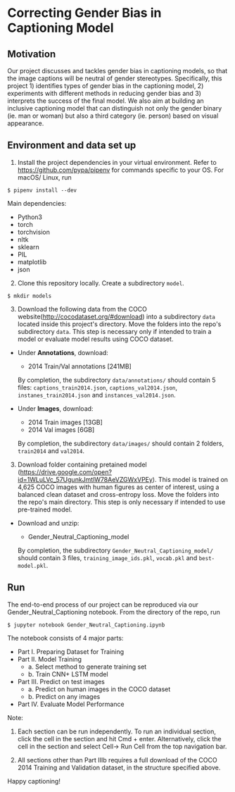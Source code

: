 # Correcting Gender Bias in Captioning Model

## Motivation
Our project discusses and tackles gender bias in captioning models, so that the image captions will be neutral of gender stereotypes. Specifically, this project 1) identifies types of gender bias in the captioning model, 2) experiments with different methods in reducing gender bias and 3) interprets the success of the final model. We also aim at building an inclusive captioning model that can distinguish not only the gender binary (ie. man or woman) but also a third category (ie. person) based on visual appearance.

## Environment and data set up
1. Install the project dependencies in your virtual environment. Refer to https://github.com/pypa/pipenv for commands specific to your OS. For macOS/ Linux, run
```
$ pipenv install --dev
```
Main dependencies:
- Python3
- torch
- torchvision
- nltk
- sklearn
- PIL
- matplotlib
- json

2. Clone this repository locally. Create a subdirectory `model`.
```
$ mkdir models
```
3. Download the following data from the COCO website(http://cocodataset.org/#download) into a subdirectory `data` located inside this project's directory. Move the folders into the repo's subdirectory `data`. This step is necessary only if intended to train a model or evaluate model results using COCO dataset.

- Under **Annotations**, download:
  - 2014 Train/Val annotations [241MB]
  
  By completion, the subdirectory `data/annotations/` should contain 5 files: `captions_train2014.json`, `captions_val2014.json`, `instanes_train2014.json` and `instances_val2014.json`.

- Under **Images**, download:
  - 2014 Train images [13GB]
  - 2014 Val images [6GB]
  
  By completion, the subdirectory `data/images/` should contain 2 folders, `train2014` and `val2014`.

3. Download folder containing pretained model (https://drive.google.com/open?id=1WLuLVc_57UgunkJmtlW78AeVZGWxVPEy). This model is trained on 4,625 COCO images with human figures as center of interest, using a balanced clean dataset and cross-entropy loss. Move the folders into the repo's main directory. This step is only necessary if intended to use pre-trained model.

- Download and unzip:
  - Gender_Neutral_Captioning_model
  
  By completion, the subdirectory `Gender_Neutral_Captioning_model/` should contain 3 files, `training_image_ids.pkl`, `vocab.pkl` and `best-model.pkl`.

## Run
The end-to-end process of our project can be reproduced via our Gender_Neutral_Captioning notebook. From the directory of the repo, run
```
$ jupyter notebook Gender_Neutral_Captioning.ipynb
```
The notebook consists of 4 major parts:
- Part I. Preparing Dataset for Training
- Part II. Model Training
  - a. Select method to generate training set
  - b. Train CNN+ LSTM model
- Part III. Predict on test images
  - a. Predict on human images in the COCO dataset
  - b. Predict on any images
- Part IV. Evaluate Model Performance

Note:
1. Each section can be run independently. To run an individual section, click the cell in the section and hit Cmd + enter. Alternatively, click the cell in the section and select Cell-> Run Cell from the top navigation bar.

2. All sections other than Part IIIb requires a full download of the COCO 2014 Training and Validation dataset, in the structure specified above.




Happy captioning!
